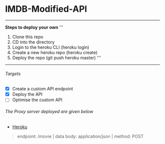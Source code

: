 # IMDB-Modified-API
------------------------------------
**Steps to deploy your own**
'''
1. Clone this repo
2. CD into the directory
3. Login to the heroku CLI (heroku login)
4. Create a new heroku repo (heroku create)
5. Deploy the repo (git push heroku master)
'''
------------------------------------

###### Targets
- [x] Create a custom API endpoint
- [x] Deploy the API
- [ ] Optimise the custom API

###### The Proxy server deployed are given below
- <a href="https://proxyimdb.herokuapp.com/">Heroku</a>
> endpoint:  /movie | 
> data body:  application/json | 
> method: POST
